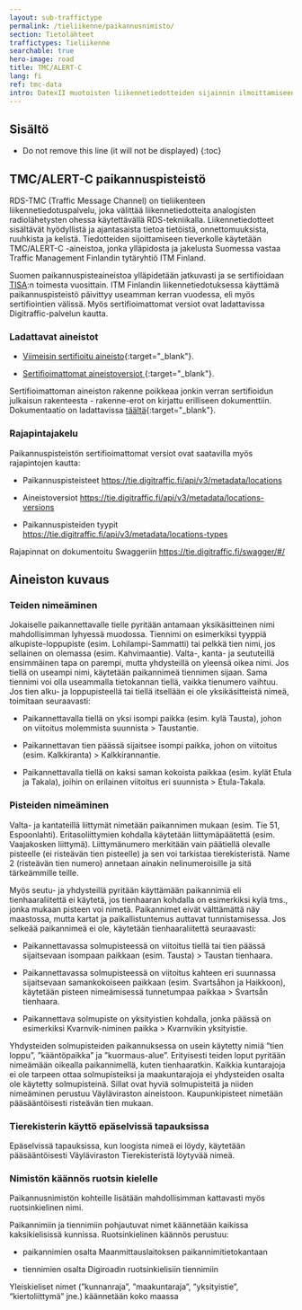 ```yaml
---
layout: sub-traffictype
permalink: /tieliikenne/paikannusnimisto/
section: Tietolähteet
traffictypes: Tieliikenne
searchable: true
hero-image: road
title: TMC/ALERT-C
lang: fi
ref: tmc-data
intro: DatexII muotoisten liikennetiedotteiden sijainnin ilmoittamiseen käytettävä TMC/ALERT-C paikannuspisteistö
---
```


<h2 id="sisältö">Sisältö</h2>

* Do not remove this line (it will not be displayed)
{:toc}

## TMC/ALERT-C paikannuspisteistö

RDS-TMC (Traffic Message Channel) on tieliikenteen liikennetiedotuspalvelu, joka välittää liikennetiedotteita analogisten radiolähetysten ohessa käytettävällä RDS-tekniikalla. Liikennetiedotteet sisältävät hyödyllistä ja ajantasaista tietoa tietöistä, onnettomuuksista, ruuhkista ja kelistä. Tiedotteiden sijoittamiseen tieverkolle käytetään TMC/ALERT-C -aineistoa, jonka ylläpidosta ja jakelusta Suomessa vastaa Traffic Management Finlandin tytäryhtiö ITM Finland.

Suomen paikannuspisteaineistoa ylläpidetään jatkuvasti ja se sertifioidaan [TISA](https://tisa.org/):n toimesta vuosittain. ITM Finlandin liikennetiedotuksessa käyttämä paikannuspisteistö päivittyy useamman kerran vuodessa, eli myös sertifiointien välissä. Myös sertifioimattomat versiot ovat ladattavissa Digitraffic-palvelun kautta.

### Ladattavat aineistot
- [Viimeisin sertifioitu aineisto](https://tie-test.digitraffic.fi/tmc/list.html){:target="_blank"}.

- [Sertifioimattomat aineistoversiot ](https://tie-test.digitraffic.fi/tmc/list.html){:target="_blank"}.  

Sertifioimattoman aineiston rakenne poikkeaa jonkin verran sertifioidun julkaisun rakenteesta - rakenne-erot on kirjattu erilliseen dokumenttiin. Dokumentaatio on ladattavissa [täältä](https://tie-test.digitraffic.fi/tmc/list.html){:target="_blank"}.

### Rajapintajakelu
Paikannuspisteistön sertifioimattomat versiot ovat saatavilla myös rajapintojen kautta:
- Paikannuspisteisteet https://tie.digitraffic.fi/api/v3/metadata/locations

- Aineistoversiot https://tie.digitraffic.fi/api/v3/metadata/locations-versions

- Paikannuspisteiden tyypit https://tie.digitraffic.fi/api/v3/metadata/locations-types

Rajapinnat on dokumentoitu Swaggeriin https://tie.digitraffic.fi/swagger/#/

## Aineiston kuvaus
### Teiden nimeäminen

Jokaiselle paikannettavalle tielle pyritään antamaan yksikäsitteinen nimi mahdollisimman lyhyessä muodossa. Tiennimi on esimerkiksi tyyppiä alkupiste-loppupiste (esim. Lohilampi-Sammatti) tai pelkkä tien nimi, jos sellainen on olemassa (esim. Kahvimaantie). Valta-, kanta- ja seututeillä ensimmäinen tapa on parempi, mutta yhdysteillä on yleensä oikea nimi. Jos tiellä on useampi nimi, käytetään paikannimeä tiennimen sijaan. Sama tiennimi voi olla useammalla tietokannan tiellä, vaikka tienumero vaihtuu. Jos tien alku- ja loppupisteellä tai tiellä itsellään ei ole yksikäsitteistä nimeä, toimitaan seuraavasti:
- Paikannettavalla tiellä on yksi isompi paikka (esim. kylä Tausta), johon on viitoitus molemmista suunnista > Taustantie.

- Paikannettavan tien päässä sijaitsee isompi paikka, johon on viitoitus (esim. Kalkkiranta) > Kalkkirannantie.

- Paikannettavalla tiellä on kaksi saman kokoista paikkaa (esim. kylät Etula ja Takala), joihin on erilainen viitoitus eri suunnista > Etula-Takala.

### Pisteiden nimeäminen

Valta- ja kantateillä liittymät nimetään paikannimen mukaan (esim. Tie 51, Espoonlahti). Eritasoliittymien kohdalla käytetään liittymäpäätettä (esim. Vaajakosken liittymä). Liittymänumero merkitään vain päätiellä olevalle pisteelle (ei risteävän tien pisteelle) ja sen voi tarkistaa tierekisteristä. Name 2 (risteävän tien numero) annetaan ainakin nelinumeroisille ja sitä tärkeämmille teille.

Myös seutu- ja yhdysteillä pyritään käyttämään paikannimiä eli tienhaaraliitettä ei käytetä, jos tienhaaran kohdalla on esimerkiksi kylä tms., jonka mukaan pisteen voi nimetä. Paikannimet eivät välttämättä näy maastossa, mutta kartat ja paikallistuntemus auttavat tunnistamisessa. Jos selkeää paikannimeä ei ole, käytetään tienhaaraliitettä seuraavasti:
- Paikannettavassa solmupisteessä on viitoitus tiellä tai tien päässä sijaitsevaan isompaan paikkaan (esim. Tausta) > Taustan tienhaara.

- Paikannettavassa solmupisteessä on viitoitus kahteen eri suunnassa sijaitsevaan samankokoiseen paikkaan (esim. Svartsåhon ja Haikkoon), käytetään pisteen nimeämisessä tunnetumpaa paikkaa > Svartsån tienhaara.

- Paikannettava solmupiste on yksityistien kohdalla, jonka päässä on esimerkiksi Kvarnvik-niminen paikka > Kvarnvikin yksityistie.

Yhdysteiden solmupisteiden paikannuksessa on usein käytetty nimiä ”tien loppu”, ”kääntöpaikka” ja ”kuormaus-alue”. Erityisesti teiden loput pyritään nimeämään oikealla paikannimellä, kuten tienhaaratkin.
Kaikkia kuntarajoja ei ole tarpeen ottaa solmupisteiksi ja maakuntarajoja ei yhdysteiden osalta ole käytetty solmupisteinä. Sillat ovat hyviä solmupisteitä ja niiden nimeäminen perustuu Väyläviraston aineistoon. Kaupunkipisteet nimetään pääsääntöisesti risteävän tien mukaan.  

### Tierekisterin käyttö epäselvissä tapauksissa

Epäselvissä tapauksissa, kun loogista nimeä ei löydy, käytetään pääsääntöisesti Väyläviraston Tierekisteristä löytyvää nimeä.

### Nimistön käännös ruotsin kielelle

Paikannusnimistön kohteille lisätään mahdollisimman kattavasti myös ruotsinkielinen nimi.

Paikannimiin ja tiennimiin pohjautuvat nimet käännetään kaikissa kaksikielisissä kunnissa. Ruotsinkielinen käännös perustuu:
- paikannimien osalta Maanmittauslaitoksen paikannimitietokantaan

- tiennimien osalta Digiroadin ruotsinkielisiin tiennimiin

Yleiskieliset nimet (”kunnanraja”, ”maakuntaraja”, ”yksityistie”, “kiertoliittymä” jne.) käännetään koko maassa
